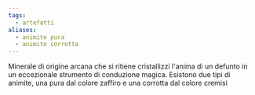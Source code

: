 ```yaml
---
tags:
  - artefatti
aliases:
  - animite pura
  - animite corrotta
---
```

Minerale di origine arcana che si ritiene cristallizzi l'anima di un defunto in un eccezionale strumento di conduzione magica. Esistono due tipi di animite, una pura dal colore zaffiro e una corrotta dal colore cremisi